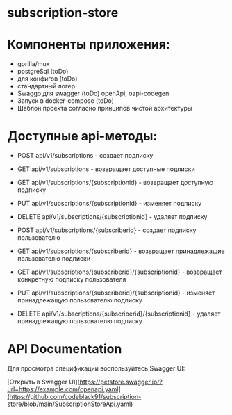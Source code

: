 # subscription-store


# Компоненты приложения:
- gorilla/mux
- postgreSql (toDo)
- для конфигов (toDo)
- стандартный логер
- Swaggo для swagger (toDo) openApi, oapi-codegen
- Запуск в docker-compose (toDo)
- Шаблон проекта согласно принципов чистой архитектуры

# Доступные api-методы:
- POST api/v1/subscriptions - создает подписку
- GET api/v1/subscriptions - возвращает доступные подписки
- GET api/v1/subscriptions/{subscriptionid} - возвращает доступную подписку
- PUT api/v1/subscriptions/{subscriptionid} - изменяет подписку
- DELETE api/v1/subscriptions/{subscriptionid} - удаляет подписку


- POST api/v1/subscriptions/{subscriberid} - создает подписку пользователю
- GET api/v1/subscriptions/{subscriberid} - возвращает принадлежащие пользователю подписки
- GET api/v1/subscriptions/{subscriberid}/{subscriptionid} - возвращает конкретную подписку пользователя
- PUT api/v1/subscriptions/{subscriberid}/{subscriptionid} - изменяет принадлежащую пользователю подписку
- DELETE api/v1/subscriptions/{subscriberid}/{subscriptionid} - удаляет принадлежащую пользователю подписку


# API Documentation

Для просмотра спецификации воспользуйтесь Swagger UI:

[Открыть в Swagger UI](https://petstore.swagger.io/?url=https://example.com/openapi.yaml](https://github.com/codeblack91/subscription-store/blob/main/SubscriptionStoreApi.yaml)
















